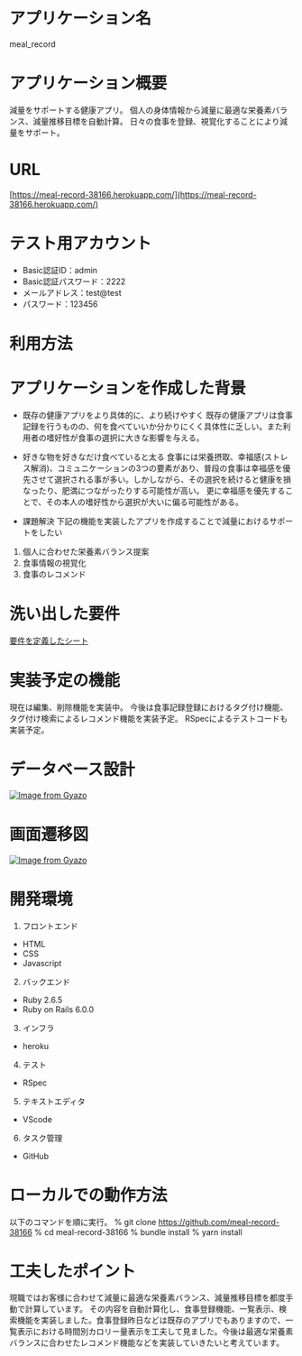 # アプリケーション名
meal_record

# アプリケーション概要
減量をサポートする健康アプリ。
個人の身体情報から減量に最適な栄養素バランス、減量推移目標を自動計算。
日々の食事を登録、視覚化することにより減量をサポート。

# URL
[https://meal-record-38166.herokuapp.com/](https://meal-record-38166.herokuapp.com/)

# テスト用アカウント
* Basic認証ID：admin
* Basic認証パスワード：2222
* メールアドレス：test@test
* パスワード：123456

# 利用方法
## 

# アプリケーションを作成した背景
* 既存の健康アプリをより具体的に、より続けやすく
既存の健康アプリは食事記録を行うものの、何を食べていいか分かりにくく具体性に乏しい。また利用者の嗜好性が食事の選択に大きな影響を与える。

* 好きな物を好きなだけ食べていると太る
食事には栄養摂取、幸福感(ストレス解消)、コミュニケーションの3つの要素があり、普段の食事は幸福感を優先させて選択される事が多い。しかしながら、その選択を続けると健康を損なったり、肥満につながったりする可能性が高い。
更に幸福感を優先することで、その本人の嗜好性から選択が大いに偏る可能性がある。

* 課題解決
下記の機能を実装したアプリを作成することで減量におけるサポートをしたい
1. 個人に合わせた栄養素バランス提案
2. 食事情報の視覚化
3. 食事のレコメンド


# 洗い出した要件
[要件を定義したシート](https://docs.google.com/spreadsheets/d/1kHsB8dgxOVffypxHqoaWG_zDc1r-2zPZ95HQBnr_qVs/edit#gid=982722306)

# 実装予定の機能
現在は編集、削除機能を実装中。
今後は食事記録登録におけるタグ付け機能、タグ付け検索によるレコメンド機能を実装予定。
RSpecによるテストコードも実装予定。

# データベース設計
[![Image from Gyazo](https://i.gyazo.com/856d8a651750ccc307b620b8865c805c.png)](https://gyazo.com/856d8a651750ccc307b620b8865c805c)

# 画面遷移図
[![Image from Gyazo](https://i.gyazo.com/534448c946ddbff110f08e4562d8fb58.png)](https://gyazo.com/534448c946ddbff110f08e4562d8fb58)

# 開発環境
1. フロントエンド
* HTML
* CSS
* Javascript

2. バックエンド
* Ruby 2.6.5
* Ruby on Rails 6.0.0

3. インフラ
* heroku

4. テスト
* RSpec

5. テキストエディタ
* VScode

6. タスク管理
* GitHub

# ローカルでの動作方法
以下のコマンドを順に実行。
% git clone https://github.com/meal-record-38166
% cd meal-record-38166
% bundle install
% yarn install

# 工夫したポイント
現職ではお客様に合わせて減量に最適な栄養素バランス、減量推移目標を都度手動で計算しています。
その内容を自動計算化し、食事登録機能、一覧表示、検索機能を実装しました。食事登録昨日などは既存のアプリでもありますので、一覧表示における時間別カロリー量表示を工夫して見ました。今後は最適な栄養素バランスに合わせたレコメンド機能などを実装していきたいと考えています。